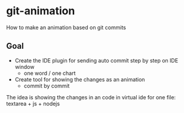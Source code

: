 # git-animation
How to make an animation based on git commits

## Goal
+ Create the IDE plugin for sending auto commit step by step on IDE window
  + one word / one chart
+ Create tool for showing the changes as an animation
  + commit by commit

The idea is showing the changes in an code in virtual ide for one file: 
textarea + js + nodejs
